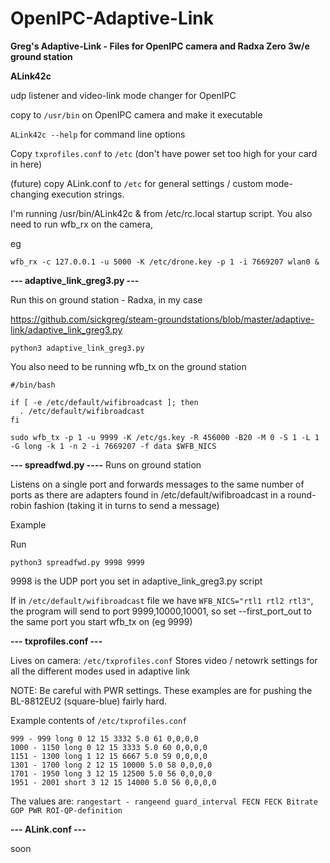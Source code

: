 # OpenIPC-Adaptive-Link
**Greg's Adaptive-Link - Files for OpenIPC camera and Radxa Zero 3w/e ground station**

**ALink42c**


udp listener and video-link mode changer for OpenIPC


copy to `/usr/bin` on OpenIPC camera and make it executable

`ALink42c --help` for command line options

Copy `txprofiles.conf` to `/etc` (don't have power set too high for your card in here)

(future) copy ALink.conf to `/etc` for general settings / custom mode-changing execution strings.

I'm running /usr/bin/ALink42c & from /etc/rc.local startup script.  You also need to run wfb_rx on the camera,

eg


`wfb_rx -c 127.0.0.1 -u 5000 -K /etc/drone.key -p 1 -i 7669207 wlan0 &`


**--- adaptive_link_greg3.py ---**

Run this on ground station - Radxa, in  my case

https://github.com/sickgreg/steam-groundstations/blob/master/adaptive-link/adaptive_link_greg3.py

`python3 adaptive_link_greg3.py`

You also need to be running wfb_tx on the ground station
```
#/bin/bash

if [ -e /etc/default/wifibroadcast ]; then
  . /etc/default/wifibroadcast
fi

sudo wfb_tx -p 1 -u 9999 -K /etc/gs.key -R 456000 -B20 -M 0 -S 1 -L 1 -G long -k 1 -n 2 -i 7669207 -f data $WFB_NICS
```

**--- spreadfwd.py ----**
Runs on ground station

Listens on a single port and forwards messages to the same number of ports as there are adapters found in /etc/default/wifibroadcast in a round-robin fashion (taking it in turns to send a message)

Example

Run

`python3 spreadfwd.py 9998 9999`

 9998 is the UDP port you set in adaptive_link_greg3.py script
 
  If in `/etc/default/wifibroadcast` file we have `WFB_NICS="rtl1 rtl2 rtl3"`, the program will send to port 9999,10000,10001, so set --first_port_out to the same port you start wfb_tx on (eg 9999)
  

**--- txprofiles.conf ---**

Lives on camera: `/etc/txprofiles.conf`
Stores video / netowrk settings for all the different modes used in adaptive link

NOTE: Be careful with PWR settings.  These examples are for pushing the BL-8812EU2 (square-blue) fairly hard.

Example contents of `/etc/txprofiles.conf`


```
999 - 999 long 0 12 15 3332 5.0 61 0,0,0,0
1000 - 1150 long 0 12 15 3333 5.0 60 0,0,0,0
1151 - 1300 long 1 12 15 6667 5.0 59 0,0,0,0
1301 - 1700 long 2 12 15 10000 5.0 58 0,0,0,0
1701 - 1950 long 3 12 15 12500 5.0 56 0,0,0,0
1951 - 2001 short 3 12 15 14000 5.0 56 0,0,0,0
```

The values are: `rangestart - rangeend guard_interval FECN FECK Bitrate GOP PWR ROI-QP-definition`


**--- ALink.conf ---**

soon

